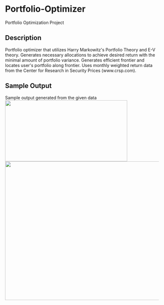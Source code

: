 Portfolio-Optimizer
======================

Portfolio Optimization Project 

<h2>Description</h2>
Portfolio optimizer that utilizes Harry Markowitz's Portfolio Theory and E-V theory. Generates necessary allocations to achieve desired return with the minimal amount of portfolio variance. Generates efficient frontier and locates user's portfolio along frontier. Uses monthly weighted return data from the Center for Research in Security Prices (www.crsp.com).

<h2>Sample Output</h2>
Sample output generated from the given data 
<img src="http://i.imgur.com/dslbrO5.png" width=400px height=200px>
<img src="http://i.imgur.com/pmO8tmW.png" width=581px height=454px>



